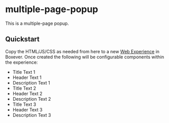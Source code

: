 # multiple-page-popup
This is a multiple-page popup.

<!-- ![](multiple-page-popup.gif) -->

## Quickstart
Copy the HTML/JS/CSS as needed from here to a new [Web Experience](https://documentation.boxever.com/docs/using-custom-code) in Boxever. Once created the following will be configurable components within the experience:
- Title Text 1
- Header Text 1
- Description Text 1
- Title Text 2
- Header Text 2
- Description Text 2
- Title Text 3
- Header Text 3
- Description Text 3